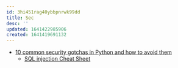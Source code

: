 ```yaml
---
id: 3hi451rag40ybbpnrwk99dd
title: Sec
desc: ''
updated: 1641422985906
created: 1641419691132
---
```



- [10 common security gotchas in Python and how to avoid them](https://hackernoon.com/10-common-security-gotchas-in-python-and-how-to-avoid-them-e19fbe265e03)
  - [SQL injection Cheat Sheet](https://www.netsparker.com/blog/web-security/sql-injection-cheat-sheet/)
  
